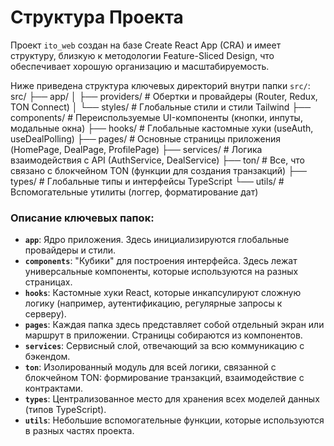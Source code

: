 # Структура Проекта

Проект `ito_web` создан на базе Create React App (CRA) и имеет структуру, близкую к методологии Feature-Sliced Design, что обеспечивает хорошую организацию и масштабируемость.

Ниже приведена структура ключевых директорий внутри папки `src/`:
src/
├── app/
│   ├── providers/  # Обертки и провайдеры (Router, Redux, TON Connect)
│   └── styles/     # Глобальные стили и стили Tailwind
├── components/     # Переиспользуемые UI-компоненты (кнопки, инпуты, модальные окна)
├── hooks/          # Глобальные кастомные хуки (useAuth, useDealPolling)
├── pages/          # Основные страницы приложения (HomePage, DealPage, ProfilePage)
├── services/       # Логика взаимодействия с API (AuthService, DealService)
├── ton/            # Все, что связано с блокчейном TON (функции для создания транзакций)
├── types/          # Глобальные типы и интерфейсы TypeScript
└── utils/          # Вспомогательные утилиты (логгер, форматирование дат)

### **Описание ключевых папок:**

* **`app`**: Ядро приложения. Здесь инициализируются глобальные провайдеры и стили.
* **`components`**: "Кубики" для построения интерфейса. Здесь лежат универсальные компоненты, которые используются на разных страницах.
* **`hooks`**: Кастомные хуки React, которые инкапсулируют сложную логику (например, аутентификацию, регулярные запросы к серверу).
* **`pages`**: Каждая папка здесь представляет собой отдельный экран или маршрут в приложении. Страницы собираются из компонентов.
* **`services`**: Сервисный слой, отвечающий за всю коммуникацию с бэкендом.
* **`ton`**: Изолированный модуль для всей логики, связанной с блокчейном TON: формирование транзакций, взаимодействие с контрактами.
* **`types`**: Централизованное место для хранения всех моделей данных (типов TypeScript).
* **`utils`**: Небольшие вспомогательные функции, которые используются в разных частях проекта.